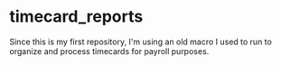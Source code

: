# timecard_reports
Since this is my first repository, I'm using an old macro I used to run to organize and process timecards for payroll purposes. 
